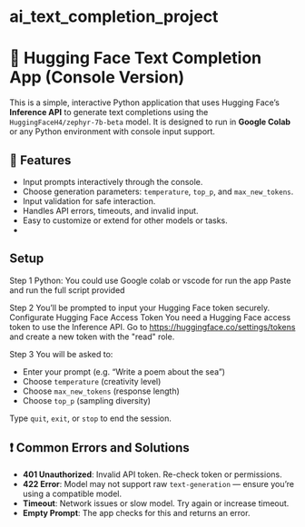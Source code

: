 # ai_text_completion_project

# 🧠 Hugging Face Text Completion App (Console Version)

This is a simple, interactive Python application that uses Hugging Face’s **Inference API** to generate text completions using the `HuggingFaceH4/zephyr-7b-beta` model. It is designed to run in **Google Colab** or any Python environment with console input support.

## 🚀 Features

- Input prompts interactively through the console.
- Choose generation parameters: `temperature`, `top_p`, and `max_new_tokens`.
- Input validation for safe interaction.
- Handles API errors, timeouts, and invalid input.
- Easy to customize or extend for other models or tasks.
- 
## Setup

Step 1
Python: You could use Google colab or vscode for run the app
Paste and run the full script provided 

Step 2
You’ll be prompted to input your Hugging Face token securely.
Configurate Hugging Face Access Token
You need a Hugging Face access token to use the Inference API.
Go to https://huggingface.co/settings/tokens and create a new token with the "read" role.

Step 3 
You will be asked to:
- Enter your prompt (e.g. “Write a poem about the sea”)
- Choose `temperature` (creativity level)
- Choose `max_new_tokens` (response length)
- Choose `top_p` (sampling diversity)

Type `quit`, `exit`, or `stop` to end the session.

## ❗ Common Errors and Solutions

- **401 Unauthorized**: Invalid API token. Re-check token or permissions.
- **422 Error**: Model may not support raw `text-generation` — ensure you’re using a compatible model.
- **Timeout**: Network issues or slow model. Try again or increase timeout.
- **Empty Prompt**: The app checks for this and returns an error.
